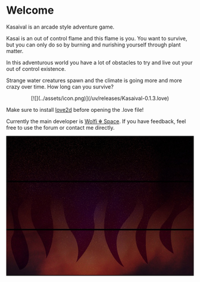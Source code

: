 # Welcome

Kasaival is an arcade style adventure game.

Kasai is an out of control flame and this flame is you.
You want to survive, but you can only do so by burning and nurishing yourself through plant matter.

In this adventurous world you have a lot of obstacles to try and live out your out of control existence.

Strange water creatures spawn and the climate is going more and more crazy over time.
How long can you survive?

<center>
[![](../assets/icon.png)](/uv/releases/Kasaival-0.1.3.love)
</center>

Make sure to install [love2d](https://love2d.org/) before opening the .love file!

Currently the main developer is [Wolfi ☬ Space](https://wolfi.space). If you have feedback, feel free to use the forum or contact me directly.

![](../assets/menu.jpg)

